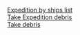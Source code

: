 [Expedition by ships list](expedition_by_shiplist.go)  
[Take Expedition debris](RockClubKASHMIR/take_expedition_debris.go)  
[Take debris](RockClubKASHMIR/take_debris.go)
